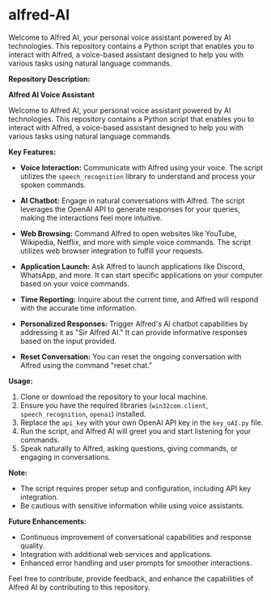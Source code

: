 # alfred-AI
Welcome to Alfred AI, your personal voice assistant powered by AI technologies. This repository contains a Python script that enables you to interact with Alfred, a voice-based assistant designed to help you with various tasks using natural language commands.

**Repository Description:**

**Alfred AI Voice Assistant**

Welcome to Alfred AI, your personal voice assistant powered by AI technologies. This repository contains a Python script that enables you to interact with Alfred, a voice-based assistant designed to help you with various tasks using natural language commands.

**Key Features:**

- **Voice Interaction:** Communicate with Alfred using your voice. The script utilizes the `speech_recognition` library to understand and process your spoken commands.

- **AI Chatbot:** Engage in natural conversations with Alfred. The script leverages the OpenAI API to generate responses for your queries, making the interactions feel more intuitive.

- **Web Browsing:** Command Alfred to open websites like YouTube, Wikipedia, Netflix, and more with simple voice commands. The script utilizes web browser integration to fulfill your requests.

- **Application Launch:** Ask Alfred to launch applications like Discord, WhatsApp, and more. It can start specific applications on your computer based on your voice commands.

- **Time Reporting:** Inquire about the current time, and Alfred will respond with the accurate time information.

- **Personalized Responses:** Trigger Alfred's AI chatbot capabilities by addressing it as "Sir Alfred AI." It can provide informative responses based on the input provided.

- **Reset Conversation:** You can reset the ongoing conversation with Alfred using the command "reset chat."

**Usage:**

1. Clone or download the repository to your local machine.
2. Ensure you have the required libraries (`win32com.client`, `speech_recognition`, `openai`) installed.
3. Replace the `api_key` with your own OpenAI API key in the `key_oAI.py` file.
4. Run the script, and Alfred AI will greet you and start listening for your commands.
5. Speak naturally to Alfred, asking questions, giving commands, or engaging in conversations.

**Note:**
- The script requires proper setup and configuration, including API key integration.
- Be cautious with sensitive information while using voice assistants.

**Future Enhancements:**

- Continuous improvement of conversational capabilities and response quality.
- Integration with additional web services and applications.
- Enhanced error handling and user prompts for smoother interactions.

Feel free to contribute, provide feedback, and enhance the capabilities of Alfred AI by contributing to this repository.

